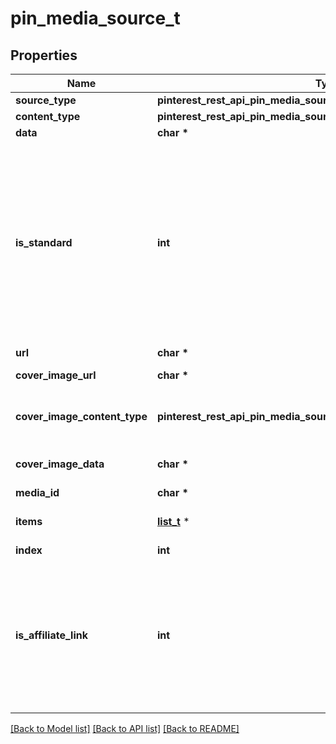# pin_media_source_t

## Properties
Name | Type | Description | Notes
------------ | ------------- | ------------- | -------------
**source_type** | **pinterest_rest_api_pin_media_source_SOURCETYPE_e** |  | 
**content_type** | **pinterest_rest_api_pin_media_source_CONTENTTYPE_e** |  | 
**data** | **char \*** |  | 
**is_standard** | **int** | Set the parameter to false to create the new simplified Pin instead of the standard pin. Currently the field is only available to a list of beta users. | [optional] [default to true]
**url** | **char \*** |  | 
**cover_image_url** | **char \*** | Cover image url. | [optional] 
**cover_image_content_type** | **pinterest_rest_api_pin_media_source_COVERIMAGECONTENTTYPE_e** | Content type for cover image Base64. | [optional] 
**cover_image_data** | **char \*** | Cover image Base64. | [optional] 
**media_id** | **char \*** |  | 
**items** | [**list_t**](pin_media_source_images_url_items_inner.md) \* | Array with image objects. | 
**index** | **int** |  | [optional] 
**is_affiliate_link** | **int** | This is an affiliate link or sponsored product. The FTC requires disclosure for paid partnerships and affiliate products. | [optional] [default to false]

[[Back to Model list]](../README.md#documentation-for-models) [[Back to API list]](../README.md#documentation-for-api-endpoints) [[Back to README]](../README.md)


